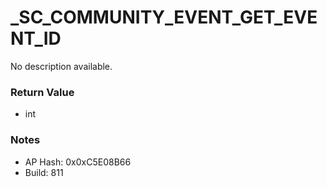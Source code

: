 # _SC_COMMUNITY_EVENT_GET_EVENT_ID

No description available.

### Return Value
* int

### Notes
* AP Hash: 0x0xC5E08B66
* Build: 811

